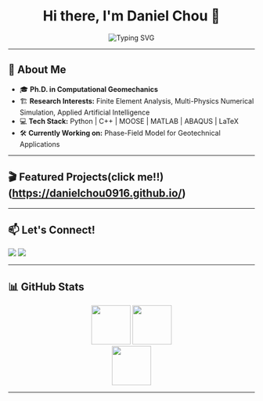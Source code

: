<h1 align="center">Hi there, I'm Daniel Chou 👋</h1>

<p align="center">
  <img src="https://readme-typing-svg.herokuapp.com?font=Fira+Code&size=20&pause=1000&color=0088CC&center=true&vCenter=true&multiline=true&width=650&height=65&lines=Computational+Geomechanics+Ph.D.;Finite+Element+Analysis+%7C+Data+Science" alt="Typing SVG" />
</p>


---

## 🌟 About Me
- 🎓 **Ph.D. in Computational Geomechanics**  
- 🏗 **Research Interests:** Finite Element Analysis, Multi-Physics Numerical Simulation, Applied Artificial Intelligence  
- 💻 **Tech Stack:** Python | C++ | MOOSE | MATLAB | ABAQUS | LaTeX  
- 🛠 **Currently Working on:** Phase-Field Model for Geotechnical Applications  

---


## 🎬 Featured Projects(click me!!)(https://danielchou0916.github.io/)

---

## 📫 Let's Connect!
<p align="left">
  <a href="https://linkedin.com/in/daniel-t-chou-1b51661b2"><img src="https://img.shields.io/badge/-LinkedIn-0077B5?style=flat-square&logo=Linkedin&logoColor=white"/></a>
  <a href="https://scholar.google.com/citations?user=YOURID"><img src="https://img.shields.io/badge/-Google%20Scholar-4285F4?style=flat-square&logo=Google%20Scholar&logoColor=white"/></a>
</p>

---

## 📊 GitHub Stats
<p align="center">
  <img src="https://github-readme-stats.vercel.app/api?username=DanielChou0916&show_icons=true&theme=tokyonight&count_private=true" height="80" />
  <img src="https://github-readme-stats.vercel.app/api/top-langs/?username=DanielChou0916&layout=compact&theme=tokyonight" height="80" />
  <br>
  <img src="https://streak-stats.demolab.com?user=DanielChou0916&theme=tokyonight" height="80" />
</p>

---

